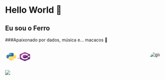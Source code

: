 # Hello World 👋
## Eu sou o Ferro
###Apaixonado por dados, música e... macacos 🐒
<div align="center">
  <a href="https://github.com/ferropng">
</div>
  <div style="display: inline_block"><br>
  <img align="center" alt="ferro-Python" height="30" width="40" src="https://raw.githubusercontent.com/devicons/devicon/master/icons/python/python-original.svg">
  <img align="center" alt="ferro-Csharp" height="30" width="40" src="https://raw.githubusercontent.com/devicons/devicon/master/icons/csharp/csharp-original.svg">
    
  <img align="right" alt="gif" height="150" style="border-radius:50px;" src="https://cdn.discordapp.com/attachments/512461106631933963/974077820483538994/Bleach_Ichigo_GIF_-_Bleach_Ichigo_Rukia_-_Discover__Share_GIFs.gif">
  </div>
  
  ## 
  
  <div> 
  <a href="https://www.linkedin.com/in/eduardo-ferro-b05680217/" target="_blank"><img src="https://img.shields.io/badge/-LinkedIn-%230077B5?style=for-the-badge&logo=linkedin&logoColor=white" target="_blank"></a> 

  </div>
 
